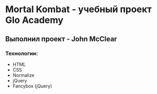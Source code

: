 # Mortal Kombat - учебный проект Glo Academy
## Выполнил проект - John McClear
### Технологии:
- HTML
- CSS
- Normalize
- jQuery
- Fancybox (jQuery)
